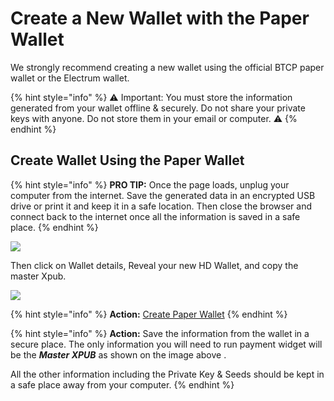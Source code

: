 # Create a New Wallet with the Paper Wallet

We strongly recommend creating a new wallet using the official BTCP paper wallet or the Electrum wallet.

{% hint style="info" %}
⚠️ Important: You must store the information generated from your wallet offline & securely. Do not share your private keys with anyone. Do not store them in your email or computer.  ⚠️
{% endhint %}

## **Create Wallet Using the Paper Wallet**

{% hint style="info" %}
**PRO TIP:** Once the page loads, unplug your computer from the internet. Save the generated data in an encrypted USB drive or print it and keep it in a safe location. Then close the browser and connect back to the internet once all the information is saved in a safe place. 
{% endhint %}

![](https://docs.btcppay.com/uploads/images/gallery/2018-05-May/scaled-840-0/smgIRpDHliCr0ddH-image-1526540498750.png)

Then click on Wallet details, Reveal your new HD Wallet, and copy the master Xpub.

![](http://docs.btcppay.com/uploads/images/gallery/2018-05-May/scaled-840-0/HOBjgcGTL5G7VXXP-image-1526936372683.png)

{% hint style="info" %}
**Action:** [Create Paper Wallet](https://paperwallet.btcprivate.org/#)
{% endhint %}

{% hint style="info" %}
**Action:** Save the information from the wallet in a secure place. The only information you will need to run payment widget will be the _**Master XPUB**_ as shown on the image above .  
  
 All the other information including the Private Key & Seeds should be kept in a safe place away from your computer.
{% endhint %}



